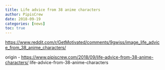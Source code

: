 ```yaml
---
title: Life advice from 38 anime characters
author: PipisCrew
date: 2018-09-19
categories: [news]
toc: true
---
```


https://www.reddit.com/r/GetMotivated/comments/9gwiss/image_life_advice_from_38_anime_characters/

origin - https://www.pipiscrew.com/2018/09/life-advice-from-38-anime-characters/ life-advice-from-38-anime-characters